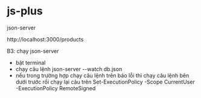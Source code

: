 # js-plus
json-server
  <!-- xem dữ liệu lấy link dữ liệu -->http://localhost:3000/products
B3: chạy json-server
- bật terminal
- chạy câu lệnh json-server --watch db.json
- nếu trong trường hợp chạy câu lệnh trên báo lỗi thì chạy câu lệnh bên dưới trước rồi chạy lại câu trên 
Set-ExecutionPolicy -Scope CurrentUser -ExecutionPolicy RemoteSigned